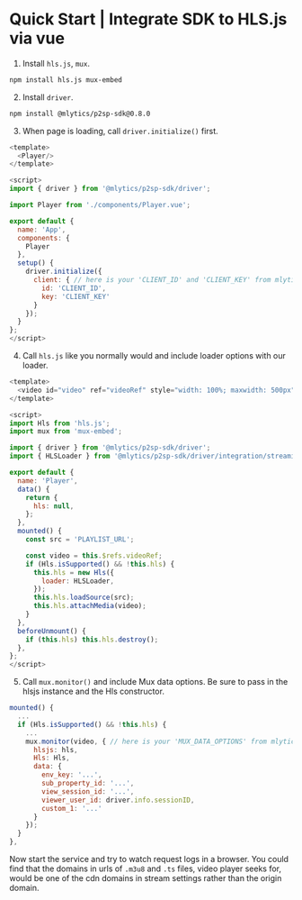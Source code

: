 # Quick Start | Integrate SDK to HLS.js via vue

1. Install `hls.js`, `mux`.

  ```bash
  npm install hls.js mux-embed
  ```

2. Install `driver`.

  ```bash
  npm install @mlytics/p2sp-sdk@0.8.0
  ```

3. When page is loading, call `driver.initialize()` first.

  ```javascript
  <template>
    <Player/>
  </template>

  <script>
  import { driver } from '@mlytics/p2sp-sdk/driver';

  import Player from './components/Player.vue';

  export default {
    name: 'App',
    components: {
      Player
    },
    setup() {
      driver.initialize({
        client: { // here is your 'CLIENT_ID' and 'CLIENT_KEY' from mlytics portal
          id: 'CLIENT_ID',
          key: 'CLIENT_KEY'
        }
      });
    }
  };
  </script>
  ```

4. Call `hls.js` like you normally would and include loader options with our loader.

  ```javascript
  <template>
    <video id="video" ref="videoRef" style="width: 100%; maxwidth: 500px" />
  </template>

  <script>
  import Hls from 'hls.js';
  import mux from 'mux-embed';

  import { driver } from '@mlytics/p2sp-sdk/driver';
  import { HLSLoader } from '@mlytics/p2sp-sdk/driver/integration/streaming/hls';

  export default {
    name: 'Player',
    data() {
      return {
        hls: null,
      };
    },
    mounted() {
      const src = 'PLAYLIST_URL';

      const video = this.$refs.videoRef;
      if (Hls.isSupported() && !this.hls) {
        this.hls = new Hls({
          loader: HLSLoader,
        });
        this.hls.loadSource(src);
        this.hls.attachMedia(video);
      }
    },
    beforeUnmount() {
      if (this.hls) this.hls.destroy();
    },
  };
  </script>
  ```

5. Call `mux.monitor()` and include Mux data options. Be sure to pass in the hlsjs instance and the Hls constructor.

  ```javascript
  mounted() {
    ...
    if (Hls.isSupported() && !this.hls) {
      ...
      mux.monitor(video, { // here is your 'MUX_DATA_OPTIONS' from mlytics portal
        hlsjs: hls,
        Hls: Hls,
        data: {
          env_key: '...',
          sub_property_id: '...',
          view_session_id: '...',
          viewer_user_id: driver.info.sessionID,
          custom_1: '...'
        }
      });
    }
  },
  ```

Now start the service and try to watch request logs in a browser. You could find that the domains in urls of `.m3u8` and `.ts` files, video player seeks for,  would be one of the cdn domains in stream settings rather than the origin domain.
